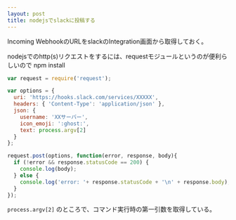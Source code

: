 ```yaml
---
layout: post
title: nodejsでslackに投稿する
---
```


Incoming WebhookのURLをslackのIntegration画面から取得しておく。

nodejsでのhttp(s)リクエストをするには、requestモジュールというのが便利らしいので npm install

```javascript:postslack.js
var request = require('request');

var options = {
  uri: 'https://hooks.slack.com/services/XXXXX',
  headers: { 'Content-Type': 'application/json' },
  json: {
    username: 'XXサーバー',
    icon_emoji: ':ghost:',
    text: process.argv[2]
  }
};

request.post(options, function(error, response, body){
  if (!error && response.statusCode == 200) {
    console.log(body);
  } else {
    console.log('error: '+ response.statusCode + '\n' + response.body);
  }
});
```

`process.argv[2]` のところで、コマンド実行時の第一引数を取得している。
